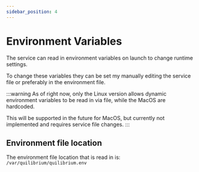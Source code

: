 ```yaml
---
sidebar_position: 4
---
```


# Environment Variables
The service can read in environment variables on launch to change runtime settings.

To change these variables they can be set my manually editing the service file or preferably in the environment file.

:::warning
As of right now, only the Linux version allows dynamic environment variables to be read in via file, while the MacOS are hardcoded.

This will be supported in the future for MacOS, but currently not implemented and requires service file changes.
:::

## Environment file location
The environment file location that is read in is: `/var/quilibrium/quilibrium.env`